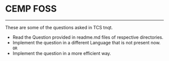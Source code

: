 # CEMP FOSS
-----------
These are some of the questions asked in TCS tnqt.

* Read the Question provided in readme.md files of respective directories.
* Implement the question in a different Language that is not present now.
 ```OR```
* Implement the question in a more efficient way. 
